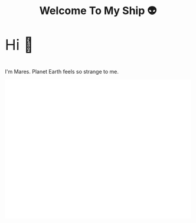 <head>
  <link rel="stylesheet" href="./styles.css">
</head>

<h1 align="center">Welcome To My Ship 👽</h1>

<p style="font-size: 40px">
Hi 👋

I'm Mares. Planet Earth feels so strange to me.

![Metrics](https://github.com/mareszhar/mareszhar/blob/main/github-metrics.svg)

</p>

<!--
**mareszhar/mareszhar** is a ✨ _special_ ✨ repository because its `README.md` (this file) appears on your GitHub profile.

Here are some ideas to get you started:

- 🔭 I’m currently working on my bio
- 🌱 I’m currently learning ...
- 👯 I’m looking to collaborate on ...
- 🤔 I’m looking for help with ...
- 💬 Ask me about ...
- 📫 How to reach me: ...
- 😄 Pronouns: ...
- ⚡ Fun fact: ...
-->
